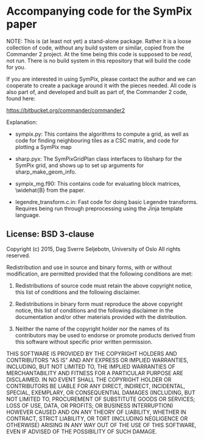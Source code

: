 Accompanying code for the SymPix paper
======================================

NOTE: This is (at least not yet) a stand-alone package.
Rather it is a loose collection of code, without any
build system or similar, copied from the Commander 2
project. At the time being this code is supposed to be *read*,
not *run*. There is no build system in this repository that
will build the code for you.

If you are interested in using SymPix, please contact the author and
we can cooperate to create a package around it with the pieces
needed. All code is also part of, and developed and built as part of,
the Commander 2 code, found here:

  https://bitbucket.org/commander/commander2

Explanation:

- sympix.py: This contains the algorithms to compute a grid,
  as well as code for finding neighbouring tiles as a CSC
  matrix, and code for plotting a SymPix map

- sharp.pyx: The SymPixGridPlan class interfaces to libsharp
  for the SymPix grid, and shows up to set up arguments for
  sharp_make_geom_info.

- sympix_mg.f90: This contains code for evaluating block
  matrices, \widehat{B} from the paper.

- legendre_transform.c.in: Fast code for doing basic Legendre
  transforms. Requires being run through preprocessing using the
  Jinja template language.


License: BSD 3-clause
---------------------

Copyright (c) 2015, Dag Sverre Seljebotn, University of Oslo
All rights reserved.

Redistribution and use in source and binary forms, with or without
modification, are permitted provided that the following conditions are
met:

1. Redistributions of source code must retain the above copyright
notice, this list of conditions and the following disclaimer.

2. Redistributions in binary form must reproduce the above copyright
notice, this list of conditions and the following disclaimer in the
documentation and/or other materials provided with the distribution.

3. Neither the name of the copyright holder nor the names of its
contributors may be used to endorse or promote products derived from
this software without specific prior written permission.

THIS SOFTWARE IS PROVIDED BY THE COPYRIGHT HOLDERS AND CONTRIBUTORS
"AS IS" AND ANY EXPRESS OR IMPLIED WARRANTIES, INCLUDING, BUT NOT
LIMITED TO, THE IMPLIED WARRANTIES OF MERCHANTABILITY AND FITNESS FOR
A PARTICULAR PURPOSE ARE DISCLAIMED. IN NO EVENT SHALL THE COPYRIGHT
HOLDER OR CONTRIBUTORS BE LIABLE FOR ANY DIRECT, INDIRECT, INCIDENTAL,
SPECIAL, EXEMPLARY, OR CONSEQUENTIAL DAMAGES (INCLUDING, BUT NOT
LIMITED TO, PROCUREMENT OF SUBSTITUTE GOODS OR SERVICES; LOSS OF USE,
DATA, OR PROFITS; OR BUSINESS INTERRUPTION) HOWEVER CAUSED AND ON ANY
THEORY OF LIABILITY, WHETHER IN CONTRACT, STRICT LIABILITY, OR TORT
(INCLUDING NEGLIGENCE OR OTHERWISE) ARISING IN ANY WAY OUT OF THE USE
OF THIS SOFTWARE, EVEN IF ADVISED OF THE POSSIBILITY OF SUCH DAMAGE.
